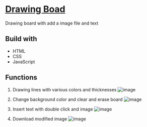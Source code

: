 # [Drawing Boad](https://seonhyey.github.io/drawing-board/)

Drawing board with add a image file and text

## Build with

- HTML
- CSS
- JavaScript

## Functions
1. Drawing lines with various colors and thicknesses
![image](https://github.com/SeonhyeY/drawing-board/assets/124941076/b3c1b5ec-e76a-4342-a076-1cf5d48f0d26)

2. Change background color and clear and erase board
![image](https://github.com/SeonhyeY/drawing-board/assets/124941076/b12c95c4-d152-4f48-b87b-3596f85dcc3c)

3. Insert text with double click and image
![image](https://github.com/SeonhyeY/drawing-board/assets/124941076/69fe30f8-a2b5-426d-905e-3a83ce65d174)

4. Download modified image
![image](https://github.com/SeonhyeY/drawing-board/assets/124941076/cc7c91e9-e3bc-4903-84e9-6dd8118e3d06)
